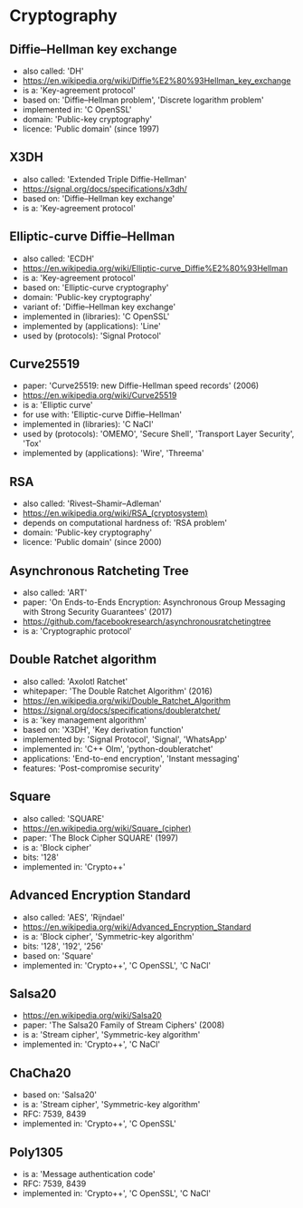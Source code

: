 # Cryptography

## Diffie–Hellman key exchange
- also called: 'DH'
- https://en.wikipedia.org/wiki/Diffie%E2%80%93Hellman_key_exchange
- is a: 'Key-agreement protocol'
- based on: 'Diffie–Hellman problem', 'Discrete logarithm problem'
- implemented in: 'C OpenSSL'
- domain: 'Public-key cryptography'
- licence: 'Public domain' (since 1997)

## X3DH
- also called: 'Extended Triple Diffie-Hellman'
- https://signal.org/docs/specifications/x3dh/
- based on: 'Diffie–Hellman key exchange'
- is a: 'Key-agreement protocol'

## Elliptic-curve Diffie–Hellman
- also called: 'ECDH'
- https://en.wikipedia.org/wiki/Elliptic-curve_Diffie%E2%80%93Hellman
- is a: 'Key-agreement protocol'
- based on: 'Elliptic-curve cryptography'
- domain: 'Public-key cryptography'
- variant of: 'Diffie–Hellman key exchange'
- implemented in (libraries): 'C OpenSSL'
- implemented by (applications): 'Line'
- used by (protocols): 'Signal Protocol'

## Curve25519
- paper: 'Curve25519: new Diffie-Hellman speed records' (2006)
- https://en.wikipedia.org/wiki/Curve25519
- is a: 'Elliptic curve'
- for use with: 'Elliptic-curve Diffie–Hellman'
- implemented in (libraries): 'C NaCl'
- used by (protocols): 'OMEMO', 'Secure Shell', 'Transport Layer Security', 'Tox'
- implemented by (applications): 'Wire', 'Threema'

## RSA
- also called: 'Rivest–Shamir–Adleman'
- https://en.wikipedia.org/wiki/RSA_(cryptosystem)
- depends on computational hardness of: 'RSA problem'
- domain: 'Public-key cryptography'
- licence: 'Public domain' (since 2000)

## Asynchronous Ratcheting Tree
- also called: 'ART'
- paper: 'On Ends-to-Ends Encryption: Asynchronous Group Messaging with Strong Security Guarantees' (2017)
- https://github.com/facebookresearch/asynchronousratchetingtree
- is a: 'Cryptographic protocol'

## Double Ratchet algorithm
- also called: 'Axolotl Ratchet'
- whitepaper: 'The Double Ratchet Algorithm' (2016)
- https://en.wikipedia.org/wiki/Double_Ratchet_Algorithm
- https://signal.org/docs/specifications/doubleratchet/
- is a: 'key management algorithm'
- based on: 'X3DH', 'Key derivation function'
- implemented by: 'Signal Protocol', 'Signal', 'WhatsApp'
- implemented in: 'C++ Olm', 'python-doubleratchet'
- applications: 'End-to-end encryption', 'Instant messaging'
- features: 'Post-compromise security'

## Square
- also called: 'SQUARE'
- https://en.wikipedia.org/wiki/Square_(cipher)
- paper: 'The Block Cipher SQUARE' (1997)
- is a: 'Block cipher'
- bits: '128'
- implemented in: 'Crypto++'

## Advanced Encryption Standard
- also called: 'AES', 'Rijndael'
- https://en.wikipedia.org/wiki/Advanced_Encryption_Standard
- is a: 'Block cipher', 'Symmetric-key algorithm'
- bits: '128', '192', '256'
- based on: 'Square'
- implemented in: 'Crypto++', 'C OpenSSL', 'C NaCl'

## Salsa20
- https://en.wikipedia.org/wiki/Salsa20
- paper: 'The Salsa20 Family of Stream Ciphers' (2008)
- is a: 'Stream cipher', 'Symmetric-key algorithm'
- implemented in: 'Crypto++', 'C NaCl'

## ChaCha20
- based on: 'Salsa20'
- is a: 'Stream cipher', 'Symmetric-key algorithm'
- RFC: 7539, 8439
- implemented in: 'Crypto++', 'C OpenSSL'

## Poly1305
- is a: 'Message authentication code'
- RFC: 7539, 8439
- implemented in: 'Crypto++', 'C OpenSSL', 'C NaCl'
